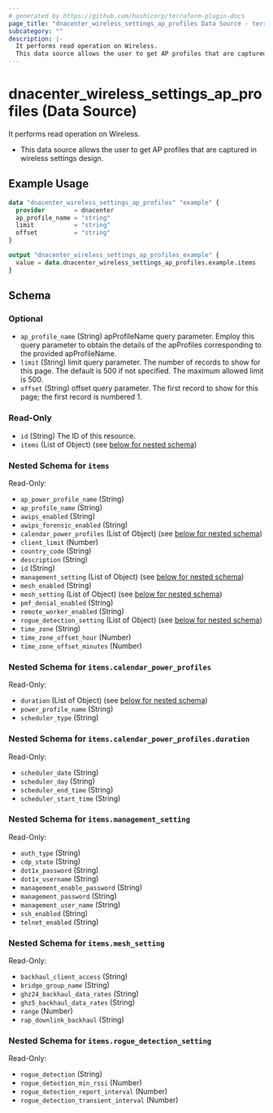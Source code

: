 ```yaml
---
# generated by https://github.com/hashicorp/terraform-plugin-docs
page_title: "dnacenter_wireless_settings_ap_profiles Data Source - terraform-provider-dnacenter"
subcategory: ""
description: |-
  It performs read operation on Wireless.
  This data source allows the user to get AP profiles that are captured in wireless settings design.
---
```


# dnacenter_wireless_settings_ap_profiles (Data Source)

It performs read operation on Wireless.

- This data source allows the user to get AP profiles that are captured in wireless settings design.

## Example Usage

```terraform
data "dnacenter_wireless_settings_ap_profiles" "example" {
  provider        = dnacenter
  ap_profile_name = "string"
  limit           = "string"
  offset          = "string"
}

output "dnacenter_wireless_settings_ap_profiles_example" {
  value = data.dnacenter_wireless_settings_ap_profiles.example.items
}
```

<!-- schema generated by tfplugindocs -->
## Schema

### Optional

- `ap_profile_name` (String) apProfileName query parameter. Employ this query parameter to obtain the details of the apProfiles corresponding to the provided apProfileName.
- `limit` (String) limit query parameter. The number of records to show for this page. The default is 500 if not specified. The maximum allowed limit is 500.
- `offset` (String) offset query parameter. The first record to show for this page; the first record is numbered 1.

### Read-Only

- `id` (String) The ID of this resource.
- `items` (List of Object) (see [below for nested schema](#nestedatt--items))

<a id="nestedatt--items"></a>
### Nested Schema for `items`

Read-Only:

- `ap_power_profile_name` (String)
- `ap_profile_name` (String)
- `awips_enabled` (String)
- `awips_forensic_enabled` (String)
- `calendar_power_profiles` (List of Object) (see [below for nested schema](#nestedobjatt--items--calendar_power_profiles))
- `client_limit` (Number)
- `country_code` (String)
- `description` (String)
- `id` (String)
- `management_setting` (List of Object) (see [below for nested schema](#nestedobjatt--items--management_setting))
- `mesh_enabled` (String)
- `mesh_setting` (List of Object) (see [below for nested schema](#nestedobjatt--items--mesh_setting))
- `pmf_denial_enabled` (String)
- `remote_worker_enabled` (String)
- `rogue_detection_setting` (List of Object) (see [below for nested schema](#nestedobjatt--items--rogue_detection_setting))
- `time_zone` (String)
- `time_zone_offset_hour` (Number)
- `time_zone_offset_minutes` (Number)

<a id="nestedobjatt--items--calendar_power_profiles"></a>
### Nested Schema for `items.calendar_power_profiles`

Read-Only:

- `duration` (List of Object) (see [below for nested schema](#nestedobjatt--items--calendar_power_profiles--duration))
- `power_profile_name` (String)
- `scheduler_type` (String)

<a id="nestedobjatt--items--calendar_power_profiles--duration"></a>
### Nested Schema for `items.calendar_power_profiles.duration`

Read-Only:

- `scheduler_date` (String)
- `scheduler_day` (String)
- `scheduler_end_time` (String)
- `scheduler_start_time` (String)



<a id="nestedobjatt--items--management_setting"></a>
### Nested Schema for `items.management_setting`

Read-Only:

- `auth_type` (String)
- `cdp_state` (String)
- `dot1x_password` (String)
- `dot1x_username` (String)
- `management_enable_password` (String)
- `management_password` (String)
- `management_user_name` (String)
- `ssh_enabled` (String)
- `telnet_enabled` (String)


<a id="nestedobjatt--items--mesh_setting"></a>
### Nested Schema for `items.mesh_setting`

Read-Only:

- `backhaul_client_access` (String)
- `bridge_group_name` (String)
- `ghz24_backhaul_data_rates` (String)
- `ghz5_backhaul_data_rates` (String)
- `range` (Number)
- `rap_downlink_backhaul` (String)


<a id="nestedobjatt--items--rogue_detection_setting"></a>
### Nested Schema for `items.rogue_detection_setting`

Read-Only:

- `rogue_detection` (String)
- `rogue_detection_min_rssi` (Number)
- `rogue_detection_report_interval` (Number)
- `rogue_detection_transient_interval` (Number)
